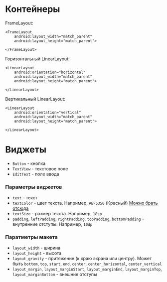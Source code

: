 # Контейнеры 

FrameLayout:
```
<FrameLayout
    android:layout_width="match_parent"
    android:layout_height="match_parent">
        
</FrameLayout>
```

Горизонтальный LinearLayout:
```
<LinearLayout
    android:orientation="horizontal"
    android:layout_width="match_parent"
    android:layout_height="match_parent">

</LinearLayout>
```

Вертикальный LinearLayout:
```
<LinearLayout
    android:orientation="vertical"
    android:layout_width="match_parent"
    android:layout_height="match_parent">

</LinearLayout>
```

# Виджеты

- `Button` - кнопка
- `TextView` - текстовое поле
- `EditText` - поле ввода

### Параметры виджетов

- `text` - текст
- `textColor` - цвет текста. Например, `#EF5350` (Красный) [Можно брать отсюда](https://material.io/design/color/#tools-for-picking-colors)
- `textSize` - размер текста. Например, `18sp`
- `padding`, `leftPadding`, `rightPadding`, `topPadding`, `bottomPadding` - внутренние отступы. Например, `10dp`

### Паратметры макета
- `layout_width` - ширина
- `layout_height` - высота
- `layout_gravity` - притяжение (к краю экрана или центру). Может быть `bottom`, `top`, `start`, `end`, `center`, `сenter_horizontal`, `сenter_vertical`
- `layout_margin`, `layout_marginStart`, `layout_marginEnd`, `layout_marginTop`, `layout_marginBottom` - внешние отступы